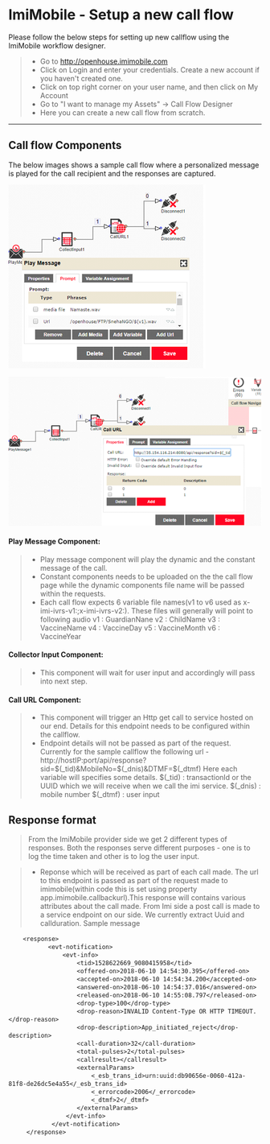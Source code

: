 ImiMobile - Setup a new call flow
===================


Please follow the below steps for setting up new callflow using the ImiMobile workflow designer.

> - Go to http://openhouse.imimobile.com
> - Click on Login and enter your credentials. Create a new account if you haven't created one.
> - Click on top right corner on your user name, and then click on My Account
> - Go to "I want to manage my Assets" -> Call Flow Designer
> - Here you can create a new call flow from scratch.

----------


Call flow Components
-------------

The below images shows a sample call flow where a personalized message is played for the call recipient and the responses are captured.

![CallFlow Sumary](callFlow.png)

![Callback details](callback.png)

#### **Play Message Component:**

> - Play message component will play the dynamic and the constant message of the call. 
> - Constant components needs to be uploaded on the the call flow page while the dynamic components file name will be passed within the requests. 
> - Each call flow expects 6 variable file names(v1 to v6 used as x-imi-ivrs-v1:<FileName>;x-imi-ivrs-v2:<FileName>). These files will generally will point to following audio
v1 : GuardianNane
v2 : ChildName
v3 : VaccineName
v4 : VaccineDay
v5 : VaccineMonth
v6 : VaccineYear

#### **Collector Input Component:**

> - This component will wait for user input and accordingly will pass into next step.


#### **Call URL Component:**

> - This component will trigger an Http get call to service hosted on our end. Details for this endpoint needs to be configured within the callflow. 
> - Endpoint details will not be passed as part of the request.
Currently for the sample callflow the following  url - http://hostIP:port/api/response?sid=\$(_tid)&MobileNo=\$(_dnis)&DTMF=\$(_dtmf)
Here each variable will specifies some details.
\$(_tid) : transactionId or the UUID which we will receive when we call the imi service.
\$(_dnis) : mobile number
\$(_dtmf) : user input

Response format
-------------
> From the ImiMobile provider side we get 2 different types of responses. Both the responses serve different purposes - one is to log the time taken and other is to log the user input.

> -	Reponse which will be received as part of each call made. The url to this endpoint is passed as part of the request made to imimobile(within code this is set using property app.imimobile.callbackurl).This response will contains various attributes about the call made. From Imi side a  post call is made to a service endpoint on our side. We currently extract Uuid and callduration.
Sample message
```
	<response>
           <evt-notification>
               <evt-info>
                   <tid>1528622669_9080415958</tid>
                   <offered-on>2018-06-10 14:54:30.395</offered-on>
                   <accepted-on>2018-06-10 14:54:34.200</accepted-on>
                   <answered-on>2018-06-10 14:54:37.016</answered-on>
                   <released-on>2018-06-10 14:55:08.797</released-on>
                   <drop-type>100</drop-type>
                   <drop-reason>INVALID Content-Type OR HTTP TIMEOUT.</drop-reason>
                   <drop-description>App_initiated_reject</drop-description>
                   <call-duration>32</call-duration>
                   <total-pulses>2</total-pulses>
                   <callresult></callresult>
                   <externalParams>
                       <_esb_trans_id>urn:uuid:db90656e-0060-412a-81f8-de26dc5e4a55</_esb_trans_id>
                       <_errorcode>2006</_errorcode>
                       <_dtmf>2</_dtmf>
                   </externalParams>
                </evt-info>
            </evt-notification>
     </response>
```

